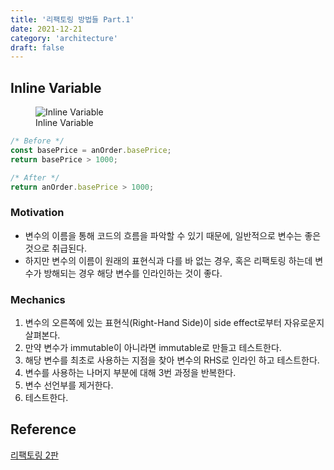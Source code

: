```yaml
---
title: '리팩토링 방법들 Part.1'
date: 2021-12-21
category: 'architecture'
draft: false
---
```


## Inline Variable

<figure>
    <img src="https://cdn.jsdelivr.net/gh/jaehyeon48/jaehyeon48.github.io@master/assets/images/architecture/refactoring/inline_variable.png" alt="Inline Variable" />
    <figcaption>Inline Variable</figcaption>
</figure>

```js
/* Before */
const basePrice = anOrder.basePrice;
return basePrice > 1000;

/* After */
return anOrder.basePrice > 1000;
```

### Motivation

- 변수의 이름을 통해 코드의 흐름을 파악할 수 있기 때문에, 일반적으로 변수는 좋은 것으로 취급된다.
- 하지만 변수의 이름이 원래의 표현식과 다를 바 없는 경우, 혹은 리팩토링 하는데 변수가 방해되는 경우 해당 변수를 인라인하는 것이 좋다.

### Mechanics

1. 변수의 오른쪽에 있는 표현식(Right-Hand Side)이 side effect로부터 자유로운지 살펴본다.
2. 만약 변수가 immutable이 아니라면 immutable로 만들고 테스트한다.
3. 해당 변수를 최초로 사용하는 지점을 찾아 변수의 RHS로 인라인 하고 테스트한다.
4. 변수를 사용하는 나머지 부분에 대해 3번 과정을 반복한다.
5. 변수 선언부를 제거한다.
6. 테스트한다.

## Reference

[리팩토링 2판](https://www.amazon.com/Refactoring-Improving-Existing-Addison-Wesley-Signature/dp/0134757599)
